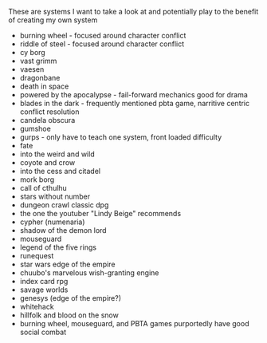 These are systems I want to take a look at and potentially play to the benefit of creating my own system

- burning wheel - focused around character conflict
- riddle of steel - focused around character conflict
- cy borg
- vast grimm
- vaesen
- dragonbane
- death in space
- powered by the apocalypse - fail-forward mechanics good for drama
- blades in the dark - frequently mentioned pbta game, narritive centric conflict resolution
- candela obscura
- gumshoe
- gurps - only have to teach one system, front loaded difficulty
- fate
- into the weird and wild
- coyote and crow
- into the cess and citadel
- mork borg
- call of cthulhu
- stars without number
- dungeon crawl classic dpg
- the one the youtuber "Lindy Beige" recommends
- cypher (numenaria)
- shadow of the demon lord
- mouseguard
- legend of the five rings
- runequest
- star wars edge of the empire
- chuubo's marvelous wish-granting engine
- index card rpg
- savage worlds
- genesys (edge of the empire?)
- whitehack
- hillfolk and blood on the snow
- burning wheel, mouseguard, and PBTA games purportedly have good social combat